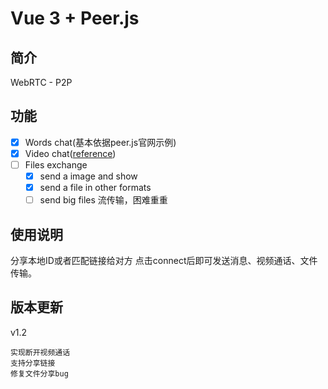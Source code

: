 # Vue 3 + Peer.js
## 简介
WebRTC - P2P

## 功能
- [x] Words chat(基本依据peer.js官网示例)
- [x] Video chat([reference](https://github.com/haixiangyan/react-p2p-chatroom))
- [ ] Files exchange
    - [x] send a image and show
    - [x] send a file in other formats
    - [ ] send big files 流传输，困难重重
## 使用说明
分享本地ID或者匹配链接给对方
点击connect后即可发送消息、视频通话、文件传输。

## 版本更新
v1.2
```
实现断开视频通话
支持分享链接
修复文件分享bug
```